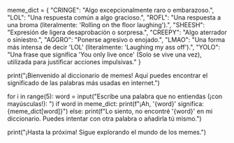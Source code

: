 meme_dict = {
    "CRINGE": "Algo excepcionalmente raro o embarazoso.",
    "LOL": "Una respuesta común a algo gracioso.",
    "ROFL": "Una respuesta a una broma (literalmente: 'Rolling on the floor laughing').",
    "SHEESH": "Expresión de ligera desaprobación o sorpresa.",
    "CREEPY": "Algo aterrador o siniestro.",
    "AGGRO": "Ponerse agresivo o enojado.",
    "LMAO": "Una forma más intensa de decir 'LOL' (literalmente: 'Laughing my ass off').",
    "YOLO": "Una frase que significa 'You only live once' (Solo se vive una vez), utilizada para justificar acciones impulsivas."
}

print("¡Bienvenido al diccionario de memes! Aquí puedes encontrar el significado de las palabras más usadas en internet.")

for i in range(5):
    word = input("Escribe una palabra que no entiendas (¡con mayúsculas!): ")
    if word in meme_dict:
        print(f"¡Ah, '{word}' significa: {meme_dict[word]}")
    else:
        print(f"Lo siento, no encontré '{word}' en mi diccionario. Puedes intentar con otra palabra o añadirla tú mismo.")

print("¡Hasta la próxima! Sigue explorando el mundo de los memes.")
